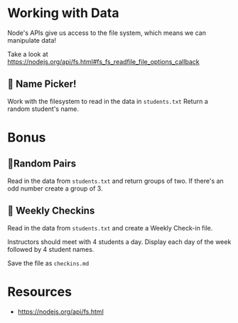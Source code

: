 # Working with Data

Node's APIs give us access to the file system, which means we can manipulate data!

Take a look at https://nodejs.org/api/fs.html#fs_fs_readfile_file_options_callback

## 🙋 Name Picker!

Work with the filesystem to read in the data in `students.txt`
Return a random student's name.

# Bonus 

## 👯‍Random Pairs

Read in the data from `students.txt` and return groups of two.
If there's an odd number create a group of 3.

## 👩‍ Weekly Checkins

Read in the data from `students.txt` and create a Weekly Check-in file.

Instructors should meet with 4 students a day.  Display each day of the week followed by 4 student names.

Save the file as `checkins.md`

# Resources

- https://nodejs.org/api/fs.html
